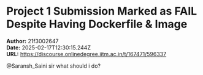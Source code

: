 # Project 1 Submission Marked as FAIL Despite Having Dockerfile & Image

**Author:** 21f3002647  
**Date:** 2025-02-17T12:30:15.244Z  
**URL:** https://discourse.onlinedegree.iitm.ac.in/t/167471/596337

@Saransh_Saini sir what should i do?
